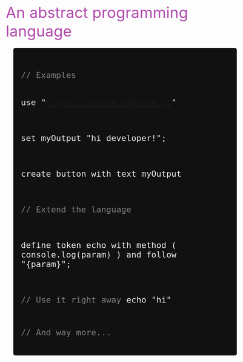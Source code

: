 <!-- _coverpage.md -->

<div style="height:200px"></div>
<span style="font-size: 40px;color:#b14aad">An abstract programming language
</span>


<br>

<center style="width: 100%;">

<div style="background: #111111;width:550px;text-align:left;padding:20px;margin:20px;border-radius:5px; display: block;">
	<pre>
	<code class="lang-puzzle" style="font-size:22px !important;color:#EEEEEE">
<span style="color: grey">// Examples</span>

use "https://domain.com/web.js"


set myOutput "hi developer!";

create button with text myOutput

<span style="color: grey">// Extend the language</span>

define token echo with
	method ( console.log(param) )
	and follow "{param}";

<span style="color: grey">// Use it right away</span>
echo "hi"

<span style="color: grey">// And way more...</span>
</code>
	</pre>
</div>
</center>
